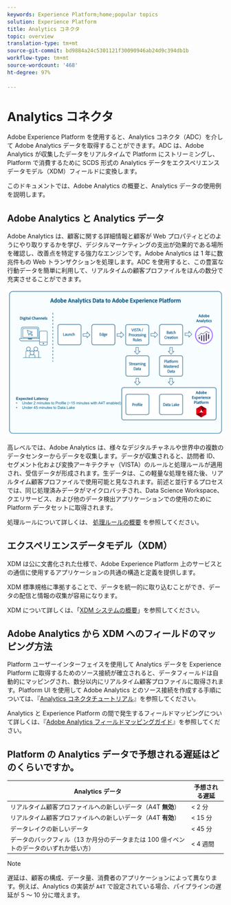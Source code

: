 ```yaml
---
keywords: Experience Platform;home;popular topics
solution: Experience Platform
title: Analytics コネクタ
topic: overview
translation-type: tm+mt
source-git-commit: bd9884a24c5301121f30090946ab24d9c394db1b
workflow-type: tm+mt
source-wordcount: '468'
ht-degree: 97%

---
```



# Analytics コネクタ

Adobe Experience Platform を使用すると、Analytics コネクタ（ADC）を介して Adobe Analytics データを取得することができます。ADC は、Adobe Analytics が収集したデータをリアルタイムで Platform にストリーミングし、Platform で消費するために SCDS 形式の Analytics データをエクスペリエンスデータモデル（XDM）フィールドに変換します。

このドキュメントでは、Adobe Analytics の概要と、Analytics データの使用例を説明します。

## Adobe Analytics と Analytics データ

Adobe Analytics は、顧客に関する詳細情報と顧客が Web プロパティとどのようにやり取りするかを学び、デジタルマーケティングの支出が効果的である場所を確認し、改善点を特定する強力なエンジンです。Adobe Analytics は 1 年に数兆件もの Web トランザクションを処理します。ADC を使用すると、この豊富な行動データを簡単に利用して、リアルタイムの顧客プロファイルをほんの数分で充実させることができます。

![](./images/analytics-data-experience-platform.png)

高レベルでは、Adobe Analytics は、様々なデジタルチャネルや世界中の複数のデータセンターからデータを収集します。データが収集されると、訪問者 ID、セグメント化および変換アーキテクチャ（VISTA）のルールと処理ルールが適用され、受信データが形成されます。生データは、この軽量な処理を経た後、リアルタイム顧客プロファイルで使用可能と見なされます。前述と並行するプロセスでは、同じ処理済みデータがマイクロバッチされ、Data Science Workspace、クエリサービス、および他のデータ検出アプリケーションでの使用のために Platform データセットに取得されます。

処理ルールについて詳しくは、 [処理ルールの概要](https://docs.adobe.com/content/help/ja-JP/analytics/admin/admin-tools/processing-rules/processing-rules.html) を参照してください。

## エクスペリエンスデータモデル（XDM）

XDM は公に文書化された仕様で、Adobe Experience Platform 上のサービスとの通信に使用するアプリケーションの共通の構造と定義を提供します。

XDM 標準規格に準拠することで、データを統一的に取り込むことができ、データの配信と情報の収集が容易になります。

XDM について詳しくは、「[XDM システムの概要](../../../xdm/home.md)」を参照してください。

## Adobe Analytics から XDM へのフィールドのマッピング方法

Platform ユーザーインターフェイスを使用して Analytics データを Experience Platform に取得するためのソース接続が確立されると、データフィールドは自動的にマッピングされ、数分以内にリアルタイム顧客プロファイルに取得されます。Platform UI を使用して Adobe Analytics とのソース接続を作成する手順については、『[Analytics コネクタチュートリアル](../../tutorials/ui/create/adobe-applications/analytics.md)』を参照してください。

Analytics と Experience Platform の間で発生するフィールドマッピングについて詳しくは、『[Adobe Analytics フィールドマッピングガイド](./mapping/analytics.md)』を参照してください。

## Platform の Analytics データで予想される遅延はどのくらいですか。

| Analytics データ | 予想される遅延 |
| -------------- | ---------------- |
| リアルタイム顧客プロファイルへの新しいデータ（A4T **無効**） | &lt; 2 分 |
| リアルタイム顧客プロファイルへの新しいデータ（A4T **有効**） | &lt; 15 分 |
| データレイクの新しいデータ | &lt; 45 分 |
| データのバックフィル（13 か月分のデータまたは 100 億イベントのデータのいずれか低い方） | &lt; 4 週間 |

>[!NOTE]
>
> 遅延は、顧客の構成、データ量、消費者のアプリケーションによって異なります。例えば、Analytics の実装が `A4T` で設定されている場合、パイプラインの遅延が 5 ～ 10 分に増えます。